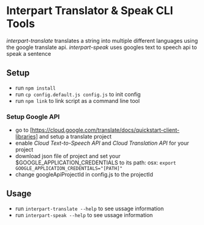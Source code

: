 # Interpart Translator & Speak CLI Tools

*interpart-translate* translates a string into multiple different languages using the google translate api.
*interpart-speak* uses googles text to speech api to speak a sentence

## Setup

* run `npm install`
* run `cp config.default.js config.js` to init config
* run `npm link` to link script as a command line tool

### Setup Google API

* go to [https://cloud.google.com/translate/docs/quickstart-client-libraries] and setup a translate project
* enable *Cloud Text-to-Speech API* and *Cloud Translation API* for your project
* download json file of project and set your $GOOGLE_APPLICATION_CREDENTIALS to its path: osx: `export GOOGLE_APPLICATION_CREDENTIALS="[PATH]"`
* change googleApiProjectId in config.js to the projectId

## Usage

* run `interpart-translate --help` to see ussage information
* run `interpart-speak --help` to see ussage information
